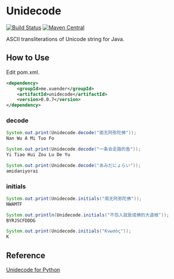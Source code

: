 # Unidecode #
[![Build Status](https://travis-ci.org/xuender/unidecode.png)](https://travis-ci.org/xuender/unidecode)
[![Maven Central](https://maven-badges.herokuapp.com/maven-central/me.xuender/unidecode/badge.svg)](https://maven-badges.herokuapp.com/maven-central/me.xuender/unidecode)


ASCII transliterations of Unicode string for Java.

## How to Use ##

Edit pom.xml.

```xml
<dependency>
	<groupId>me.xuender</groupId>
	<artifactId>unidecode</artifactId>
	<version>0.0.7</version>
</dependency>
```

### decode
```java
System.out.print(Unidecode.decode("南无阿弥陀佛"));
Nan Wu A Mi Tuo Fo

System.out.print(Unidecode.decode("一条会走路的鱼"));
Yi Tiao Hui Zou Lu De Yu

System.out.print(Unidecode.decode("あみだにょらい"));
amidaniyorai
```
### initials
```java
System.out.print(Unidecode.initials("南无阿弥陀佛"));
NWAMTF

System.out.println(Unidecode.initials("不怨人就是成佛的大道根"));
BYRJSCFDDDG

System.out.print(Unidecode.initials("Κνωσός"));
K
```

## Reference ##

[Unidecode for Python](https://pypi.python.org/pypi/Unidecode)
